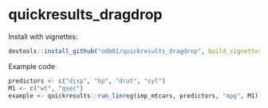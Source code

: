 # quickresults_dragdrop

Install with vignettes:

``` r
devtools::install_github("odb01/quickresults_dragdrop", build_vignettes = True)
```

Example code

``` r
predictors <- c("disp", "hp", "drat", "cyl")
M1 <- c("wt", "qsec")
example <- quickresults::run_linreg(imp_mtcars, predictors, "mpg", M1)
```
